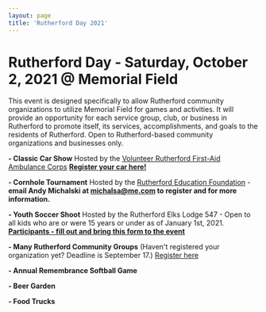 ```yaml
---
layout: page
title: 'Rutherford Day 2021'
---
```


# Rutherford Day - Saturday, October 2, 2021 @ Memorial Field

This event is designed specifically to allow Rutherford community organizations to utilize Memorial Field for games and activities. It will provide an opportunity for each service group, club, or business in Rutherford to promote itself, its services, accomplishments, and goals to the residents of Rutherford. Open to Rutherford-based community organizations and businesses only. 


**- Classic Car Show** Hosted by the [Volunteer Rutherford First-Aid Ambulance Corps](https://www.rutherfordems.org/?fbclid=IwAR0kefm4ldVude7uy29OvgKDgWPOUVe9zHmie2BawY_A1UzYNkGiYMdJvkY) 
[**Register your car here!**](https://forms.gle/Ltz56PbtJQdzg41N8)

**- Cornhole Tournament** Hosted by the [Rutherford Education Foundation](https://www.rutherfordeducationfoundation.org/) - **email Andy Michalski at michalsa@me.com to register and for more information.**

**- Youth Soccer Shoot** Hosted by the Rutherford Elks Lodge 547  - Open to all kids who are or were 15 years or under as of January 1st, 2021. [**Participants - fill out and bring this form to the event**](https://storage.googleapis.com/static.rutherford-nj.com/community-events/rutherford-day/Lodge%20shoot%20application%20(2).pdf)

**- Many Rutherford Community Groups** (Haven't registered your organization yet? Deadline is September 17.) [Register here](https://docs.google.com/forms/d/e/1FAIpQLSer0WA5yg-5EWMSwLlYwVgceh1z6mgZEEmCXvjfxDyTTJiIqQ/viewform) 

**- Annual Remembrance Softball Game** 

**- Beer Garden**

**- Food Trucks** 

